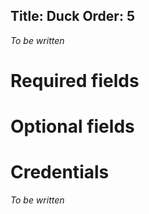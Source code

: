 Title: Duck
Order: 5
---
*To be written*

# Required fields

<?# JsonSchema type=DuckConfiguration required=true /?>

# Optional fields

<?# JsonSchema type=DuckConfiguration required=false /?>

# Credentials

*To be written*